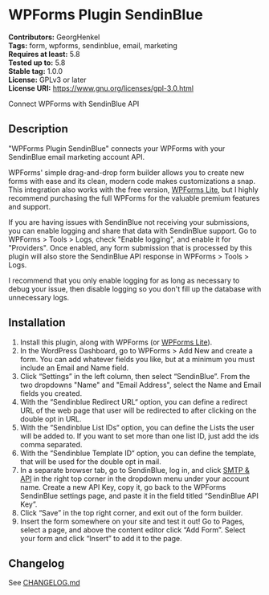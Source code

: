# WPForms Plugin SendinBlue

**Contributors:** GeorgHenkel  
**Tags:** form, wpforms, sendinblue, email, marketing  
**Requires at least:** 5.8  
**Tested up to:** 5.8  
**Stable tag:** 1.0.0  
**License:** GPLv3 or later  
**License URI:** https://www.gnu.org/licenses/gpl-3.0.html

Connect WPForms with SendinBlue API

## Description

"WPForms Plugin SendinBlue" connects your WPForms with your SendinBlue email marketing account API.

WPForms' simple drag-and-drop form builder allows you to create new forms with ease and its clean, modern code makes customizations a snap. This integration also works with the free version, [WPForms Lite](https://wordpress.org/plugins/wpforms-lite/), but I highly recommend purchasing the full WPForms for the valuable premium features and support.

If you are having issues with SendinBlue not receiving your submissions, you can enable logging and share that data with SendinBlue support. Go to WPForms > Tools > Logs, check "Enable logging", and enable it for "Providers". Once enabled, any form submission that is processed by this plugin will also store the SendinBlue API response in WPForms > Tools > Logs.

I recommend that you only enable logging for as long as necessary to debug your issue, then disable logging so you don't fill up the database with unnecessary logs.

## Installation

1. Install this plugin, along with WPForms (or [WPForms Lite](https://wordpress.org/plugins/wpforms-lite/)).
2. In the WordPress Dashboard, go to WPForms > Add New and create a form. You can add whatever fields you like, but at a minimum you must include an Email and Name field.
3. Click “Settings” in the left column, then select “SendinBlue”. From the two dropdowns "Name" and "Email Address", select the Name and Email fields you created.
4. With the “Sendinblue Redirect URL“ option, you can define a redirect URL of the web page that user will be redirected to after clicking on the double opt in URL.
5. With the “Sendinblue List IDs“ option, you can define the Lists the user will be added to. If you want to set more than one list ID, just add the ids comma separated.
6. With the “Sendinblue Template ID“ option, you can define the template, that will be used for the double opt in mail.
7. In a separate browser tab, go to SendinBlue, log in, and click [SMTP & API](https://account.sendinblue.com/advanced/api) in the right top corner in the dropdown menu under your account name. Create a new API Key, copy it, go back to the WPForms SendinBlue settings page, and paste it in the field titled “SendinBlue API Key”.
9. Click “Save” in the top right corner, and exit out of the form builder.
10. Insert the form somewhere on your site and test it out! Go to Pages, select a page, and above the content editor click “Add Form”. Select your form and click “Insert” to add it to the page.

## Changelog
See [CHANGELOG.md](https://github.com/GeorgHenkel/wpforms-plugin-sendinblue/blob/main/CHANGELOG.md)
